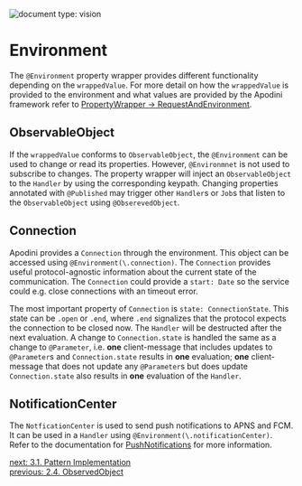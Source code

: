 ![document type: vision](https://apodini.github.io/resources/markdown-labels/document_type_vision.svg)

# Environment

The `@Environment` property wrapper provides different functionality depending on the `wrappedValue`. For more detail on how the `wrappedValue` is provided to the environment and what values are provided by the Apodini framework refer to [PropertyWrapper -> RequestAndEnvironment](../../PropertyWrapper/RequestAndEnvironment.md).

## ObservableObject

If the `wrappedValue` conforms to `ObservableObject`, the `@Environment` can be used to change or read its properties. However, `@Environmnet` is not used to subscribe to changes. The property wrapper will inject an `ObservableObject` to the `Handler` by using the corresponding keypath. Changing properties annotated with `@Published` may trigger other `Handler`s or `Job`s that listen to the `ObservableObject` using `@ObserevedObject`.

## Connection

Apodini provides a `Connection` through the environment. This object can be accessed using `@Environment(\.connection)`. The `Connection` provides useful protocol-agnostic information about the current state of the communication. The `Connection` could provide a `start: Date` so the service could e.g. close connections with an timeout error.

The most important property of `Connection` is `state: ConnectionState`. This state can be `.open` or `.end`, where `.end` signalizes that the protocol expects the connection to be closed now. The `Handler` will be destructed after the next evaluation. A change to `Connection.state` is handled the same as a change to `@Parameter`, i.e. **one** client-message that includes updates to `@Parameter`s and `Connection.state` results in **one** evaluation; **one** client-message that does not update any `@Parameter`s but does update `Connection.state` also results in **one** evaluation of the `Handler`.

## NotificationCenter

The `NotficationCenter` is used to send push notifications to APNS and FCM. It can be used in a `Handler` using `@Environment(\.notificationCenter)`. Refer to the documentation for [PushNotifications](./../../AdditionalFunctionality/PushNotifications.md) for more information.

[next: 3.1. Pattern Implementation](../3.%20Pattern%20Implementation/3.1.%20Pattern%20Implementation.md)  
[previous: 2.4. ObservedObject](./2.4.%20ObservedObject.md)
